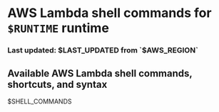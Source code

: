 # AWS Lambda shell commands for `$RUNTIME` runtime
### Last updated: $LAST_UPDATED from `$AWS_REGION`

## Available AWS Lambda shell commands, shortcuts, and syntax

$SHELL_COMMANDS
